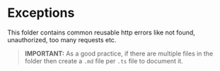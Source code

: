 # Exceptions

This folder contains common reusable http errors like not found, unauthorized, too many requests etc.

> **IMPORTANT:** As a good practice, if there are multiple files in the folder then create a ```.md``` file per ```.ts``` file to document it.
